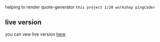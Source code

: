 helping to render quote-generator
`this project 1/20 workshop pingCoder`
## live version 
you can vew live version [here]()
